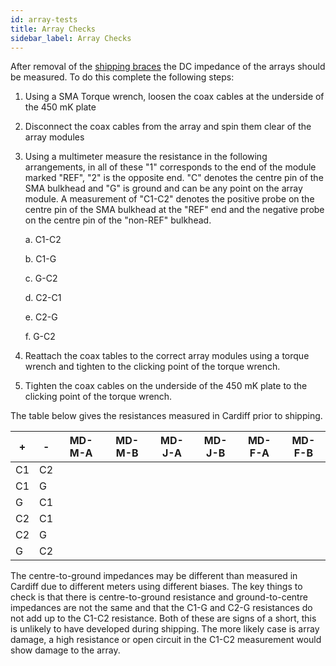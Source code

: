 ```yaml
---
id: array-tests
title: Array Checks
sidebar_label: Array Checks
---
```


After removal of the [shipping braces](shipping-braces) the DC impedance of the arrays should be measured. To do this complete the following steps:

1. Using a SMA Torque wrench, loosen the coax cables at the underside of the 450 mK plate
2. Disconnect the coax cables from the array and spin them clear of the array modules
3. Using a multimeter measure the resistance in the following arrangements, in all of these "1" corresponds to the end of the module marked "REF", "2" is the opposite end. "C" denotes the centre pin of the SMA bulkhead and "G" is ground and can be any point on the array module. A measurement of "C1-C2" denotes the positive probe on the centre pin of the SMA bulkhead at the "REF" end and the negative probe on the centre pin of the "non-REF" bulkhead.

    a. C1-C2

    b. C1-G

    c. G-C2

    d. C2-C1

    e. C2-G

    f. G-C2

4. Reattach the coax tables to the correct array modules using a torque wrench and tighten to the clicking point of the torque wrench.
5. Tighten the coax cables on the underside of the 450 mK plate to the clicking point of the torque wrench.

The table below gives the resistances measured in Cardiff prior to shipping.

| + | - | MD-M-A | MD-M-B | MD-J-A | MD-J-B | MD-F-A | MD-F-B | 
| -- | -- | -- | --  | -- | -- | -- | -- |
| C1 | C2 | | | | | | |
| C1 | G | | | | | | |
| G | C1 | | | | | | |
| C2 | C1 | | | | | | |
| C2 | G | | | | | | |
| G | C2 | | | | | | |

The centre-to-ground impedances may be different than measured in Cardiff due to different meters using different biases. The key things to check is that there is centre-to-ground resistance and ground-to-centre impedances are not the same and that the C1-G and C2-G resistances do not add up to the C1-C2 resistance. Both of these are signs of a short, this is unlikely to have developed during shipping. The more likely case is array damage, a high resistance or open circuit in the C1-C2 measurement would show damage to the array.